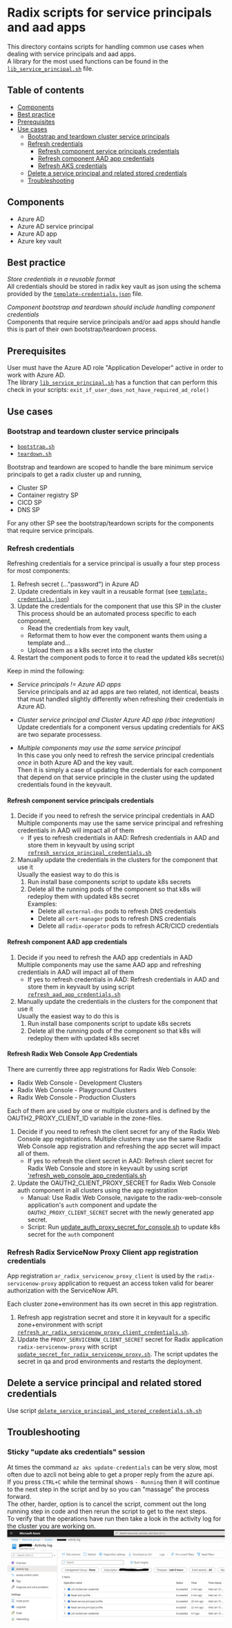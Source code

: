 # Radix scripts for service principals and aad apps

This directory contains scripts for handling common use cases when dealing with service principals and aad apps.  
A library for the most used functions can be found in the [`lib_service_principal.sh`](lib_service_principal.sh) file.


## Table of contents

- [Components](#Components)
- [Best practice](#best-practice)
- [Prerequisites](#Prerequisites)
- [Use cases](#use-cases)
   - [Bootstrap and teardown cluster service principals](#bootstrap-and-teardown-cluster-service-principals)
   - [Refresh credentials](#refresh-credentials)
      - [Refresh component service principals credentials](#refresh-component-service-principals-credentials)
      - [Refresh component AAD app credentials](#refresh-component-aad-app-credentials)
      - [Refresh AKS credentials](#refresh-aks-credentials)
   - [Delete a service principal and related stored credentials](#delete-a-service-principal-and-related-stored-credentials)
   - [Troubleshooting](#troubleshooting)


## Components

- Azure AD
- Azure AD service principal
- Azure AD app
- Azure key vault


## Best practice

_Store credentials in a reusable format_  
All credentials should be stored in radix key vault as json using the schema provided by the [`template-credentials.json`](./template-credentials.json) file.  

_Component bootstrap and teardown should include handling component credentials_  
Components that require service principals and/or aad apps should handle this is part of their own bootstrap/teardown process.  


## Prerequisites

User must have the Azure AD role "Application Developer" active in order to work with Azure AD.  
The library [`lib_service_principal.sh`](lib_service_principal.sh) has a function that can perform this check in your scripts: `exit_if_user_does_not_have_required_ad_role()`


## Use cases

### Bootstrap and teardown cluster service principals

- [`bootstrap.sh`](./bootstrap.sh)
- [`teardown.sh`](./teardown.sh)

Bootstrap and teardown are scoped to handle the bare minimum service principals to get a radix cluster up and running,  
- Cluster SP
- Container registry SP
- CICD SP
- DNS SP

For any other SP see the bootstrap/teardown scripts for the components that require service principals.


### Refresh credentials

Refreshing credentials for a service principal is usually a four step process for most components:
1. Refresh secret (..."password") in Azure AD
1. Update credentials in key vault in a reusable format (see [`template-credentials.json`](./template-credentials.json))
1. Update the credentials for the component that use this SP in the cluster  
   This process should be an automated process specific to each component,  
   - Read the credentials from key vault, 
   - Reformat them to how ever the component wants them using a template and...
   - Upload them as a k8s secret into the cluster
1. Restart the component pods to force it to read the updated k8s secret(s)

Keep in mind the following:

- _Service principals != Azure AD apps_  
  Service principals and az ad apps are two related, not identical, beasts that must handled slightly differently when refreshing their credentials in Azure AD.  

- _Cluster service principal and Cluster Azure AD app (rbac integration)_  
  Update credentials for a component versus updating credentials for AKS are two separate processess.  

- _Multiple components may use the same service principal_  
  In this case you only need to refresh the service principal credentials _once_ in both Azure AD and the key vault.  
  Then it is simply a case of updating the credentials for each component that depend on that service principle in the cluster using the updated credentials found in the keyvault.


#### Refresh component service principals credentials


1. Decide if you need to refresh the service principal credentials in AAD  
   Multiple components may use the same service principal and refreshing credentials in AAD will impact all of them 
   - If yes to refresh credentials in AAD: 
     Refresh credentials in AAD and store them in keyvault by using script [`refresh_service_principal_credentials.sh`](./refresh_service_principal_credentials.sh)
1. Manually update the credentials in the clusters for the component that use it  
   Usually the easiest way to do this is 
   1. Run install base components script to update k8s secrets
   1. Delete all the running pods of the component so that k8s will redeploy them with updated k8s secret  
      Examples:
      - Delete all `external-dns` pods to refresh DNS credentials
      - Delete all `cert-manager` pods to refresh DNS credentials
      - Delete all `radix-operator` pods to refresh ACR/CICD credentials


#### Refresh component AAD app credentials

1. Decide if you need to refresh the AAD app credentials in AAD  
   Multiple components may use the same AAD app and refreshing credentials in AAD will impact all of them
   - If yes to refresh credentials in AAD: 
     Refresh credentials in AAD and store them in keyvault by using script [`refresh_aad_app_credentials.sh`](./refresh_aad_app_credentials.sh)
1. Manually update the credentials in the clusters for the component that use it  
   Usually the easiest way to do this is 
   1. Run install base components script to update k8s secrets
   1. Delete all the running pods of the component so that k8s will redeploy them with updated k8s secret


#### Refresh Radix Web Console App Credentials

There are currently three app registrations for Radix Web Console:
- Radix Web Console - Development Clusters
- Radix Web Console - Playground Clusters
- Radix Web Console - Production Clusters

Each of them are used by one or multiple clusters and is defined by the OAUTH2_PROXY_CLIENT_ID variable in the zone-files.

1. Decide if you need to refresh the client secret for any of the Radix Web Console app registrations.
   Multiple clusters may use the same Radix Web Console app registration and refreshing the app secret will impact all of them.
   - If yes to refresh the client secret in AAD:
     Refresh client secret for Radix Web Console and store in keyvault by using script ['refresh_web_console_app_credentials.sh](./refresh_web_console_app_credentials.sh)
1. Update the OAUTH2_CLIENT_PROXY_SECRET for Radix Web Console auth component in all clusters using the app registration
   - Manual: Use Radix Web Console, navigate to the radix-web-console application's `auth` component and update the `OAUTH2_PROXY_CLIENT_SECRET` secret with the newly generated app secret.
   - Script: Run [update_auth_proxy_secret_for_console.sh](./../update_auth_proxy_secret_for_console.sh) to update k8s secret for the `auth` component


### Refresh Radix ServiceNow Proxy Client app registration credentials

App registration `ar_radix_servicenow_proxy_client` is used by the `radix-servicenow-proxy` application to request an access token valid for bearer authorization with the ServiceNow API.

Each cluster zone+environment has its own secret in this app registration.

1. Refresh app registration secret and store it in keyvault for a specific zone+environment with script [`refresh_ar_radix_servicenow_proxy_client_credentials.sh`](./refresh_ar_radix_servicenow_proxy_client_credentials.sh).
2. Update the `PROXY_SERVICENOW_CLIENT_SECRET` secret for Radix application `radix-servicenow-proxy` with script [`update_secret_for_radix_servicenow_proxy.sh`](./../update_secret_for_radix_servicenow_proxy.sh). The script updates the secret in qa and prod environments and restarts the deployment.


## Delete a service principal and related stored credentials

Use script [`delete_service_principal_and_stored_credentials.sh.sh`](./delete_service_principal_and_stored_credentials.sh.sh)



## Troubleshooting

### Sticky "update aks credentials" session

At times the command `az aks update-credentials` can be very slow, most often due to azcli not being able to get a proper reply from the azure api.  
If you press `CTRL+C` while the terminal shows `- Running` then it will continue to the next step in the script and by so you can "massage" the process forward.  
The other, harder, option is to cancel the script, comment out the long running step in code and then rerun the script to get to the next steps.  
To verify that the operations have run then take a look in the activity log for the cluster you are working on.  
![Cluster activity log](./activity-log.PNG)

